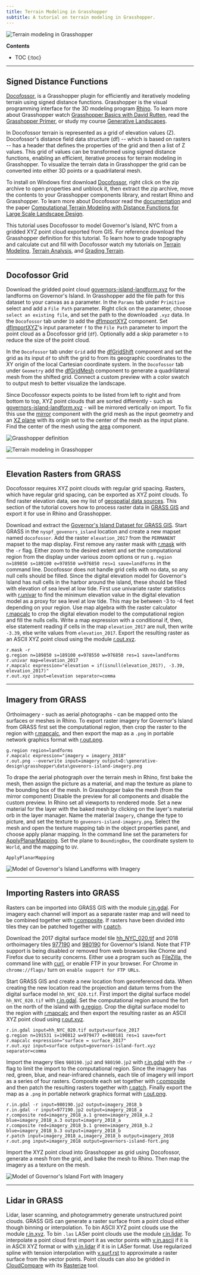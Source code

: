 ```yaml
---
title: Terrain Modeling in Grasshopper
subtitle: A tutorial on terrain modeling in Grasshopper.
---
```


![Terrain modeling in Grasshopper](https://media.githubusercontent.com/media/baharmon/baharmon.github.io/master/images/governors-island/governors-island-landforms.png)

**Contents**
* TOC
{:toc}

---

## Signed Distance Functions

[Docofossor](https://www.food4rhino.com/app/docofossor),
is a Grasshopper plugin for efficiently and iteratively modeling terrain
using signed distance functions.
Grasshopper is the visual programming interface for
the 3D modeling program [Rhino](https://www.rhino3d.com/).
To learn more about Grasshopper
watch [<i class="fab fa-vimeo-v"></i> Grasshopper Basics with David Rutten](https://vimeo.com/channels/basicgh),
read the [<i class="fas fa-book"></i> Grasshopper Primer](http://grasshopperprimer.com/en/index.html),
or study my course
[Generative Landscapes](https://baharmon.github.io/generative-landscapes).

In Docofossor terrain is represented as a grid of elevation values (Z).
Docofossor's distance field data structure (df)
-- which is based on rasters --
has a header that defines the properties of the grid
and then a list of Z values.
This grid of values can be transformed using signed distance functions,
enabling an efficient, iterative process for terrain modeling in Grasshopper.
To visualize the terrain data in Grasshopper
the grid can be converted into either 3D points or a quadrilateral mesh.

To install on Windows
first download [Docofossor](https://www.food4rhino.com/app/docofossor),
right click on the zip archive to open properties and unblock it,
then extract the zip archive,
move the contents to your Grasshopper components library,
and restart Rhino and Grasshopper.
To learn more about Docofossor read the
[<i class="fas fa-file"></i> documentation](https://github.com/dbt-ethz/docofossor/blob/master/DOCUMENTATION.md)
and the paper
[Computational Terrain Modeling with Distance Functions for Large Scale Landscape Design](https://gispoint.de/fileadmin/user_upload/paper_gis_open/DLA_2019/537663024.pdf).

This tutorial uses Docofossor to model Governor's Island, NYC
from a gridded XYZ point cloud exported from GIS.
For reference download the Grasshopper definition
[<i class="fas fa-project-diagram"></i>](https://github.com/baharmon/generative-design/raw/main/grasshopper/terrain-modeling.gh)
for this tutorial.
To learn how to grade topography and calculate cut and fill with Docofossor
watch my tutorials on
[<i class="fab fa-youtube"></i> Terrain Modeling](https://youtu.be/WTY78FIPegc),
[<i class="fab fa-youtube"></i> Terrain Analysis](https://youtu.be/U13smFPDVWQ), and
[<i class="fab fa-youtube"></i> Grading Terrain](https://youtu.be/Eih1g-tjFpc).

---

## Docofossor Grid

Download the gridded point cloud
[governors-island-landform.xyz](https://github.com/baharmon/generative-design/raw/main/grasshopper/data/governors-island-landform.xyz)
for the landforms on Governor's Island.
In Grasshopper add the file path for this dataset
to your canvas as a parameter.
In the `Params` tab under `Primitive` select and add a `File Path` parameter.
Right click on the parameter, choose `select an existing file`,
and set the path to the downloaded `.xyz` data.
In the `Docofossor` tab under `IO` add the
[dfImportXYZ](https://github.com/dbt-ethz/docofossor/blob/master/DOCUMENTATION.md#-dfimportxyz)
component.
Set [dfImportXYZ](https://github.com/dbt-ethz/docofossor/blob/master/DOCUMENTATION.md#-dfimportxyz)'s
input parameter `f` to the `File Path` parameter
to import the point cloud as a Docofossor grid (`df`).
Optionally add a skip parameter `n` to reduce the size of the point cloud.

In the `Docofossor` tab under `Grid` add the
[dfGridShift](https://github.com/dbt-ethz/docofossor/blob/master/DOCUMENTATION.md#-dfgridshift)
component and set the grid as its input `df`
to shift the grid to from its geographic coordinates
to the XY origin of the local Cartesian coordinate system.
In the `Docofossor` tab under `Geometry` add the
[dfGridMesh](https://github.com/dbt-ethz/docofossor/blob/master/DOCUMENTATION.md#-dfgridmesh)
component to generate a quadrilateral mesh from the shifted grid.
Connect a custom preview with a color swatch
to output mesh to better visualize the landscape.


Since Docofossor expects points to be listed from
left to right and from bottom to top,
XYZ point clouds that are sorted differently -
such as [governors-island-landform.xyz](https://github.com/baharmon/generative-design/raw/main/grasshopper/data/governors-island-landform.xyz) -
will be mirrored vertically on import.
To fix this use the
[mirror](https://grasshopperdocs.com/components/grasshoppertransform/mirror.html)
component with the grid mesh as the input geometry
and an [XZ plane](https://grasshopperdocs.com/components/grasshoppervector/xZPlane.html)
with its origin set to the center of the mesh
as the input plane.
Find the center of the mesh using the
[area](https://grasshopperdocs.com/components/grasshoppersurface/area.html)
component.

<!--
**Note:**
If it becomes to hard to develop your Grasshopper definition
because the computation takes a long time
every time you add or adjust a component or parameter,
then try disabling the solver in the `Solution` menu
until you have finished.
-->

![Grasshopper definition](https://media.githubusercontent.com/media/baharmon/baharmon.github.io/master/images/terrain-modeling/topographic-modeling-program-1.png)

![Terrain modeling in Grasshopper](https://media.githubusercontent.com/media/baharmon/baharmon.github.io/master/images/terrain-modeling/topographic-modeling-1.png)

---

## Elevation Rasters from GRASS

Docofossor requires XYZ point clouds with regular grid spacing.
Rasters, which have regular grid spacing, can be exported as XYZ point clouds.
To find raster elevation data, see my list of
[geospatial data sources](https://baharmon.github.io/geospatial-data-sources).
This section of the tutorial covers how to process raster data
in <i class="ms ms-grass-gis"></i> [GRASS GIS](https://grass.osgeo.org/)
and export it for use in Rhino and Grasshopper.

Download and extract the
<i class="ms ms-database"></i>
[Governor's Island Dataset for GRASS GIS](https://zenodo.org/record/3940780/files/nyspf_govenors_island.zip?download=1).
Start <i class="ms ms-grass-gis"></i> GRASS
in the `nyspf_govenors_island` location
and create a new mapset named `docofossor`.
Add the raster `elevation_2017`
from the `PERMANENT` mapset
to the map display.
First remove any raster mask with
[r.mask](https://grass.osgeo.org/grass-stable/manuals/r.mask.html)
with the `-r` flag.
Either zoom to the desired extent and
set the computational region from the display
under various zoom options
or run `g.region n=189850 s=189100 e=978550 w=976850 res=1 save=landforms`
in the command line.
Docofossor does not handle grid cells with no data,
so any null cells should be filled.
Since the digital elevation model for Governor's Island
has null cells in the harbor around the island,
these should be filled with elevation of sea level at low tide.
First use univariate raster statistics with
[r.univar](https://grass.osgeo.org/grass-stable/manuals/r.univar.html)
to find the minimum elevation value in the digital elevation model
as a proxy for sea level at low tide.
This may be between -3 to -4 feet depending on your region.
Use map algebra with the raster calculator
[r.mapcalc](https://grass.osgeo.org/grass-stable/manuals/r.mapcalc.html)
to crop the digital elevation model to the computational region
and fill the nulls cells.
Write a map expression with a conditional if, then, else statement reading
if cells in the map `elevation_2017` are null,
then write `-3.39`,
else write values from `elevation_2017`.
Export the resulting raster as an ASCII XYZ point cloud using the module
[r.out.xyz](https://grass.osgeo.org/grass-stable/manuals/r.out.xyz.html).

```
r.mask -r
g.region n=189850 s=189100 e=978550 w=976850 res=1 save=landforms
r.univar map=elevation_2017
r.mapcalc expression="elevation = if(isnull(elevation_2017), -3.39, elevation_2017)"
r.out.xyz input=elevation separator=comma
```

---

## Imagery from GRASS

Orthoimagery - such as aerial photographs -
can be mapped onto the surfaces or meshes in Rhino.
To export raster imagery for Governor's Island
from <i class="ms ms-grass-gis"></i> GRASS
first set the computational region,
then crop the raster to the region with
[r.mapcalc](https://grass.osgeo.org/grass-stable/manuals/r.mapcalc.html),
and then export the map
as a `.png` in portable network graphics format with
[r.out.png](https://grass.osgeo.org/grass79/manuals/r.out.png.html).

```
g.region region=landforms
r.mapcalc expression="imagery = imagery_2018"
r.out.png --overwrite input=imagery output=D:\generative-design\grasshopper\data\govenors-island-imagery.png
```

To drape the aerial photograph over the terrain mesh in Rhino,
first bake the mesh,
then assign the picture as a material,
and map the texture as plane to the bounding box of the mesh.
In Grasshopper bake the mesh (from the mirror component)
Disable the preview for all components and disable the custom preview.
In Rhino set all viewports to rendered mode.
Set a new material for the layer with the baked mesh
by clicking on the layer's material orb in the layer manager.
Name the material `Imagery`,
change the type to picture,
and set the texture to `govenors-island-imagery.png`.
Select the mesh
and open the texture mapping tab
in the object properties panel,
and choose apply planar mapping.
In the command line set the parameters for
[ApplyPlanarMapping](http://docs.mcneel.com/rhino/6/help/en-us/properties/texturemapping.htm#ApplyPlanarMapping).
Set the plane to `BoundingBox`,
the coordinate system to `World`,
and the mapping to `UV`.

```
ApplyPlanarMapping
```

![Model of Governor's Island Landforms with Imagery](https://media.githubusercontent.com/media/baharmon/baharmon.github.io/master/images/governors-island/governors-island-landforms.png)

---

## Importing Rasters into GRASS

Rasters can be imported into
<i class="ms ms-grass-gis"></i> GRASS GIS
with the module
[r.in.gdal](https://grass.osgeo.org/grass-stable/manuals/r.in.gdal.html).
For imagery each channel will import as a separate raster map
and will need to be combined together with
[r.composite](https://grass.osgeo.org/grass-stable/manuals/r.composite.html).
If rasters have been divided into tiles
they can be patched together with
[r.patch](https://grass.osgeo.org/grass-stable/manuals/r.patch.html).

Download
the 2017 digital surface model tile
[hh_NYC_020.tif](ftp://ftp.gis.ny.gov/elevation/DEM/NYC_TopoBathymetric2017_DSM/hh_NYC_020.tif)
and 2018 orthoimagery tiles
[977190](ftp://ftp.gis.ny.gov/ortho/nysdop9/new_york_city/spcs/tiles/977190.zip)
and
[980190](ftp://ftp.gis.ny.gov/ortho/nysdop9/new_york_city/spcs/tiles/980190.zip)
for Governor's Island.
Note that FTP support is being disabled or removed
from web browsers like Chome and Firefox
due to security concerns.
Either use a program such as [FileZilla](https://filezilla-project.org/),
the command line with [curl](https://curl.se/),
or enable FTP in your browser.
For Chrome in `chrome://flags/`
turn on `enable support for FTP URLs`.

Start <i class="ms ms-grass-gis"></i> GRASS GIS
and create a new location from georeferenced data.
When creating the new location
read the projection and datum terms
from the digital surface model `hh_NYC_020.tif`.
First import the digital surface model `hh_NYC_020.tif` with
[r.in.gdal](https://grass.osgeo.org/grass-stable/manuals/r.in.gdal.html).
Set the computational region around the fort on the north of the island
with [g.region](https://grass.osgeo.org/grass-stable/manuals/g.region.html).
Crop the digital surface model to the region with
[r.mapcalc](https://grass.osgeo.org/grass-stable/manuals/r.mapcalc.html)
and then export the resulting raster as an ASCII XYZ point cloud using
[r.out.xyz](https://grass.osgeo.org/grass-stable/manuals/r.out.xyz.html).

```
r.in.gdal input=hh_NYC_020.tif output=surface_2017
g.region n=191531 s=190812 w=979477 e=980181 res=1 save=fort
r.mapcalc expression="surface = surface_2017"
r.out.xyz input=surface output=governors-island-fort.xyz separator=comma
```

Import the imagery tiles `980190.jp2` and `980190.jp2` with
[r.in.gdal](https://grass.osgeo.org/grass-stable/manuals/r.in.gdal.html)
with the `-r` flag to limit the import to the computational region.
Since the imagery has red, green, blue, and near-infrared channels,
each tile of imagery will import as a series of four rasters.
Composite each set together with
[r.composite](https://grass.osgeo.org/grass-stable/manuals/r.composite.html)
and then patch the resulting rasters together with
[r.patch](https://grass.osgeo.org/grass-stable/manuals/r.patch.html).
Finally export the map
as a `.png` in portable network graphics format with
[r.out.png](https://grass.osgeo.org/grass79/manuals/r.out.png.html).

```
r.in.gdal -r input=980190.jp2 output=imagery_2018_b
r.in.gdal -r input=977190.jp2 output=imagery_2018_a
r.composite red=imagery_2018_a.1 green=imagery_2018_a.2 blue=imagery_2018_a.3 output=imagery_2018_a
r.composite red=imagery_2018_b.1 green=imagery_2018_b.2 blue=imagery_2018_b.3 output=imagery_2018_b
r.patch input=imagery_2018_a,imagery_2018_b output=imagery_2018
r.out.png input=imagery_2018 output=governors-island-fort.png
```

Import the XYZ point cloud into Grasshopper as grid using Docofossor,
generate a mesh from the grid, and bake the mesh to Rhino.
Then map the imagery as a texture on the mesh.

![Model of Governor's Island Fort with Imagery](https://media.githubusercontent.com/media/baharmon/baharmon.github.io/master/images/governors-island/governors-island-fort.png)

<!-- Save fort and landform as separate Rhino files. Upload to Zenodo. Upload other models to Zenodo too. -->

---

## Lidar in GRASS

Lidar, laser scanning, and photogrammetry
generate unstructured point clouds.
<i class="ms ms-grass-gis"></i> GRASS GIS
can generate a raster surface from a point cloud
either though binning or interpolation.
To bin ASCII XYZ point clouds use the module
[r.in.xyz](https://grass.osgeo.org/grass-stable/manuals/r.in.xyz.html).
To bin `.las` LASer point clouds use the module
[r.in.lidar](https://grass.osgeo.org/grass-stable/manuals/r.in.lidar.html).
To interpolate a point cloud first import it as vector points with
[v.in.ascii](https://grass.osgeo.org/grass-stable/manuals/v.in.ascii.html)
if it is in ASCII XYZ format
or with [v.in.lidar](https://grass.osgeo.org/grass-stable/manuals/v.in.lidar.html)
if it is in LASer format.
Use regularized spline with tension interpolation with
[v.surf.rst](https://grass.osgeo.org/grass-stable/manuals/v.surf.rst.html)
to approximate a raster surface from the vector points.
Point clouds can also be gridded in
[CloudCompare](https://www.cloudcompare.org/) with its
[Rasterize](https://www.cloudcompare.org/doc/wiki/index.php?title=Rasterize)
tool.
